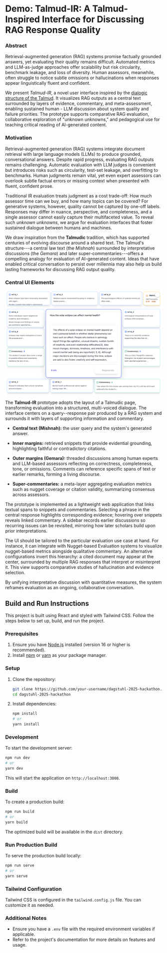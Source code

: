 # Demo:	Talmud-IR: A Talmud-Inspired Interface for Discussing RAG Response Quality

### Abstract
Retrieval-augmented generation (RAG) systems promise factually grounded answers, yet evaluating their quality remains difficult. Automated metrics and LLM-as-judge approaches offer scalability but risk circularity, benchmark leakage, and loss of diversity. Human assessors, meanwhile, often struggle to notice subtle omissions or hallucinations when responses appear linguistically fluent and confident. 

We present *Talmud-IR*, a novel user interface inspired by the [dialogic structure of the Talmud](https://en.wikipedia.org/wiki/List_of_Talmudic_principles). It visualizes RAG outputs as a central text surrounded by layers of evidence, commentary, and meta-assessment, enabling sustained human - LLM discussion about system quality and failure priorities. The prototype supports comparative RAG evaluation, collaborative exploration of "unknown unknowns," and pedagogical use for teaching critical reading of AI-generated content.


### Motivation

Retrieval-augmented generation (RAG) systems integrate document retrieval with large language models (LLMs) to produce grounded, conversational answers. Despite rapid progress, evaluating RAG outputs remains challenging. Automatic evaluation with LLM judges is convenient but introduces risks such as circularity, test-set leakage, and overfitting to benchmarks. Human judgments remain vital, yet even expert assessors can overlook subtle factual errors or missing context when presented with fluent, confident prose.

Traditional IR evaluation treats judgment as a cost trade-off: How much assessor time can we buy, and how many topics can be covered? For generative systems, however, quality cannot be captured by one-off labels. Responses may differ in nuance, perspective, and completeness, and a single assessor cannot easily capture their multifaceted value. To reveal such *unknown unknowns*, we argue for evaluation interfaces that foster sustained dialogue between humans and machines.

We draw inspiration from the **Talmudic** tradition, which has supported centuries of evolving discourse around a shared text. The Talmud's structure---a central law text (the *Mishnah*) surrounded by interpretative discussions (the *Gemara*) and later super-commentaries---offers a compelling analogy for evaluation of AI-generated content. Ideas that have enabled critical conversation to persist over millennia may also help us build lasting frameworks for discussing RAG output quality.


### Central UI Elements


![](images/Talmud-IR-screenshot.png)


The **Talmud-IR** prototype adopts the layout of a Talmudic page, transforming evaluation into a structured, multi-voiced dialogue. The interface centers on a query--response pair produced by a RAG system and surrounds it with layers of supporting information and commentary.

-   **Central text (Mishnah):** the user query and the system's generated answer.

-   **Inner margins:** retrieved snippets that provide evidential grounding, highlighting faithful or contradictory citations.

-   **Outer margins (Gemara):** threaded discussions among human experts and LLM-based assessors reflecting on correctness, completeness, tone, or omissions. Comments can reference specific spans of text or earlier remarks, forming a living discourse.

-   **Super-commentaries:** a meta-layer aggregating evaluation metrics such as nugget coverage or citation validity, summarizing consensus across assessors.

The prototype is implemented as a lightweight web application that links textual spans to snippets and commentaries. Selecting a phrase in the central response highlights corresponding evidence; hovering over snippets reveals linked commentary. A sidebar records earlier discussions so recurring issues can be revisited, mirroring how later scholars build upon prior interpretations.

The UI should be tailored to the particular evaluation use case at hand.  For instance,  it can integrate with Nugget-based Evaluation systems to visualize nugget-based metrics alongside qualitative commentary. An alternative configurations invert this hierarchy: a cited document may appear at the center, surrounded by multiple RAG responses that interpret or misinterpret it. This view supports comparative studies of hallucination and evidence selection.

By unifying interpretative discussion with quantitative measures, the system reframes evaluation as an ongoing, collaborative conversation.



## Build and Run Instructions

This project is built using React and styled with Tailwind CSS. Follow the steps below to set up, build, and run the project.

### Prerequisites
1. Ensure you have [Node.js](https://nodejs.org/) installed (version 16 or higher is recommended).
2. Install [npm](https://www.npmjs.com/) or [yarn](https://yarnpkg.com/) as your package manager.

### Setup
1. Clone the repository:
    ```bash
    git clone https://github.com/your-username/dagstuhl-2025-hackathon.git
    cd dagstuhl-2025-hackathon
    ```

2. Install dependencies:
    ```bash
    npm install
    # or
    yarn install
    ```

### Development
To start the development server:
```bash
npm run dev
# or
yarn dev
```
This will start the application on `http://localhost:3000`.

### Build
To create a production build:
```bash
npm run build
# or
yarn build
```
The optimized build will be available in the `dist` directory.

### Run Production Build
To serve the production build locally:
```bash
npm run serve
# or
yarn serve
```

### Tailwind Configuration
Tailwind CSS is configured in the `tailwind.config.js` file. You can customize it as needed.

### Additional Notes
- Ensure you have a `.env` file with the required environment variables if applicable.
- Refer to the project's documentation for more details on features and usage.
